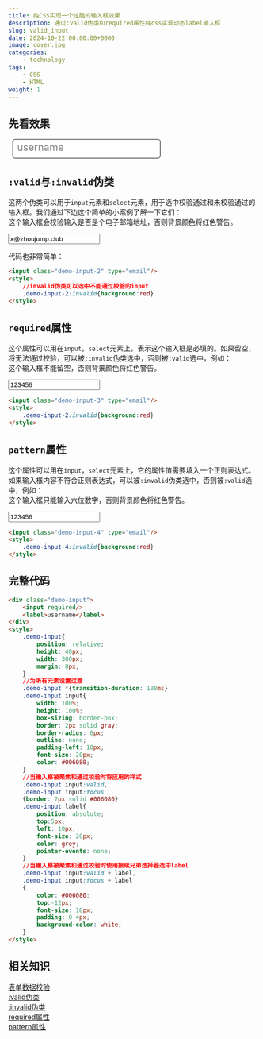 ```yaml
---
title: 纯CSS实现一个炫酷的输入框效果
description: 通过:valid伪类和required属性纯css实现动态label输入框
slug: valid_input
date: 2024-10-22 00:00:00+0000
image: cover.jpg
categories:
    - technology
tags:
    - CSS
    - HTML
weight: 1
---
```

## 先看效果

<div class="demo-input">
	<input required/>
	<label>username</label>
</div>
<style>
	.demo-input{
		position: relative;
		height: 40px;
		width: 300px;
		margin: 8px;
	}
	.demo-input *{transition-duration: 100ms}
	.demo-input input{
		width: 100%;
		height: 100%;
		box-sizing: border-box;
		border: 2px solid gray;
		border-radius: 6px;
		outline: none;
		padding-left: 10px;
		font-size: 20px;
		color: #006080;
	}
	.demo-input input:valid,
	.demo-input input:focus
	{border: 2px solid #006080}
	.demo-input label{
		position: absolute;
		top:5px;
		left: 10px;
		font-size: 20px;
		color: grey;
		pointer-events: none;
	}
	.demo-input input:valid + label,
	.demo-input input:focus + label
	{
		color: #006080;
		top:-12px;
		font-size: 18px;
		padding: 0 4px;
		background-color: white;
	}
</style>

## `:valid`与`:invalid`伪类
这两个伪类可以用于`input`元素和`select`元素，用于选中校验通过和未校验通过的输入框。我们通过下边这个简单的小案例了解一下它们：  
这个输入框会校验输入是否是个电子邮箱地址，否则背景颜色将红色警告。

<input value="x@zhoujump.club" class="demo-input-2" type="email"/>
<style>
	.demo-input-2:invalid{background:red}
</style>

代码也非常简单：
``` html
<input class="demo-input-2" type="email"/>
<style>
	//invalid伪类可以选中不能通过校验的input
	.demo-input-2:invalid{background:red}
</style>
```
## `required`属性
这个属性可以用在`input`，`select`元素上，表示这个输入框是必填的。如果留空，将无法通过校验，可以被`:invalid`伪类选中，否则被`:valid`选中，例如：  
这个输入框不能留空，否则背景颜色将红色警告。

<input value="123456" class="demo-input-3" type="text" required/>
<style>
	.demo-input-3:invalid{background:red}
</style>

``` html
<input class="demo-input-3" type="email"/>
<style>
	.demo-input-2:invalid{background:red}
</style>
```
## `pattern`属性
这个属性可以用在`input`，`select`元素上，它的属性值需要填入一个正则表达式。如果输入框内容不符合正则表达式，可以被`:invalid`伪类选中，否则被`:valid`选中，例如：  
这个输入框只能输入六位数字，否则背景颜色将红色警告。

<input value="123456" class="demo-input-4" type="text" pattern="\d{6,6}"/>
<style>
	.demo-input-4:invalid{background:red}
</style>

``` html
<input class="demo-input-4" type="email"/>
<style>
	.demo-input-4:invalid{background:red}
</style>
```

## 完整代码
```html
<div class="demo-input">
	<input required/>
	<label>username</label>
</div>
<style>
	.demo-input{
		position: relative;
		height: 40px;
		width: 300px;
		margin: 8px;
	}
	//为所有元素设置过渡
	.demo-input *{transition-duration: 100ms}
	.demo-input input{
		width: 100%;
		height: 100%;
		box-sizing: border-box;
		border: 2px solid gray;
		border-radius: 6px;
		outline: none;
		padding-left: 10px;
		font-size: 20px;
		color: #006080;
	}
	//当输入框被聚焦和通过校验时将应用的样式
	.demo-input input:valid,
	.demo-input input:focus
	{border: 2px solid #006080}
	.demo-input label{
		position: absolute;
		top:5px;
		left: 10px;
		font-size: 20px;
		color: grey;
		pointer-events: none;
	}
	//当输入框被聚焦和通过校验时使用接续兄弟选择器选中label
	.demo-input input:valid + label,
	.demo-input input:focus + label
	{
		color: #006080;
		top:-12px;
		font-size: 18px;
		padding: 0 4px;
		background-color: white;
	}
</style>
```
## 相关知识
[表单数据校验](https://developer.mozilla.org/zh-CN/docs/Learn/Forms/Form_validation)  
[:valid伪类](https://developer.mozilla.org/zh-CN/docs/Web/CSS/:valid)  
[:invalid伪类](https://developer.mozilla.org/zh-CN/docs/Web/CSS/:invalid)  
[required属性](https://developer.mozilla.org/zh-CN/docs/Web/HTML/Element/input#required)  
[pattern属性](https://developer.mozilla.org/zh-CN/docs/Web/HTML/Element/input#pattern)